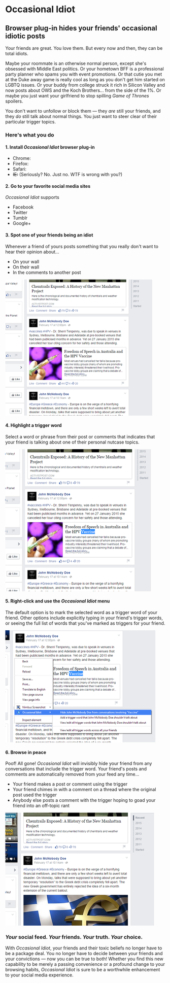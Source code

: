 # Occasional Idiot
## Browser plug-in hides your friends' occasional idiotic posts

Your friends are great. You love them. But every now and then, they can be total idiots.

Maybe your roommate is an otherwise normal person, except she's obsessed with Middle East politics. Or your hometown BFF is a professional party planner who spams you with event promotions. Or that cutie you met at the Duke away game is really cool as long as you don't get him started on LGBTQ issues. Or your buddy from college struck it rich in Silicon Valley and now posts about OWS and the Koch Brothers... from the side of the 1%. Or maybe you just want your girlfriend to stop spilling <i>Game of Thrones</i> spoilers.

You don't want to unfollow or block them &mdash; they <i>are</i> still your friends, and they <i>do</i> still talk about normal things. You just want to steer clear of their particular trigger topics.

### Here's what you do

#### 1. Install <i>Occasional Idiot</i> browser plug-in

* Chrome:
* Firefox:
* Safari:
* <strike>IE:</strike> (Seriously? No. Just no. WTF is wrong with you?)


#### 2. Go to your favorite social media sites

<i>Occasional Idiot</i> supports
* Facebook
* Twitter
* Tumblr
* Google+


#### 3. Spot one of your friends being an idiot

Whenever a friend of yours posts something that you really don't want to hear their opinion about...
* On your wall
* On their wall
* In the comments to another post

!["Screenshot from Facebook showing user John M. Doe posting links about vaccines and chemtrails"](/gfx/sampleworkflow/screenshot-fb-vaccines.png?raw=true "'Great, there goes John about vaccines again.'")


#### 4. Highlight a trigger word

Select a word or phrase from their post or comments that indicates that your friend is talking about one of their personal nutcase topics.

!["Same screenshot as before, but with the word 'Vaccine' selected."](/gfx/sampleworkflow/screenshot-fb-vaccines-highlight.png?raw=true "'Let's mark 'Vaccine' as one of John's trigger words...'")


#### 5. Right-click and use the <i>Occasional Idiot</i> menu

The default option is to mark the selected word as a trigger word of your friend. Other options include explicitly typing in your friend's trigger words, or seeing the full list of words that you've marked as triggers for your friend.

!["Screenshot from Facebook with the 'Occasional Idiot' plug-in context menu, selecting the option 'Hide John M. Doe from conversations involving 'Vaccine'."](/gfx/sampleworkflow/screenshot-fb-vaccines-hide-1.png?raw=true "Marking 'Vaccine' as a trigger word for John McNobody Doe.")


#### 6. Browse in peace

Poof! All gone! <i>Occasional Idiot</i> will invisibly hide your friend from any conversations that include the trigger word. Your friend's posts and comments are automatically removed from your feed any time...
* Your friend makes a post or comment using the trigger
* Your friend chimes in with a comment on a thread where the original post used the trigger
* Anybody else posts a comment with the trigger hoping to goad your friend into an off-topic rant 

!["Screenshot from Facebook, just like the original but with the vaccines post missing."](/gfx/sampleworkflow/screenshot-fb-no-more-vaccines.png?raw=true "'No more posts from John about vaccines! Much better! Now, to get him to shut up about chemtrails and the Greece bailouts...'")


### <i>Your</i> social feed. <i>Your</i> friends. <i>Your</i> truth. <i>Your</i> choice.

With <i>Occasional Idiot</i>, your friends and their toxic beliefs no longer have to be a package deal. You no longer have to decide between your friends and your convictions &mdash; now you can be true to both! Whether you find this new capability to be merely a passing convenience or a profound change to your browsing habits, <i>Occasional Idiot</i> is sure to be a worthwhile enhancement to your social media experience.

